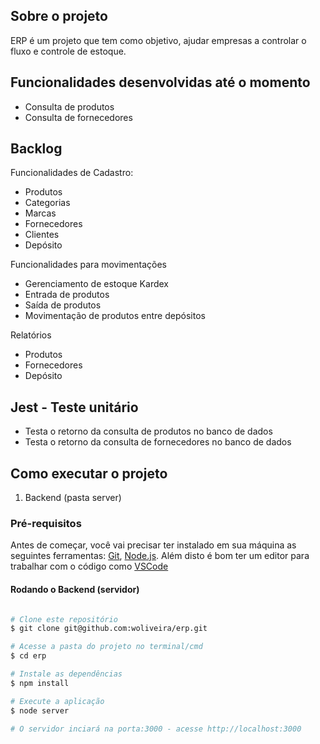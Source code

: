 ## Sobre o projeto

ERP é um projeto que tem como objetivo, ajudar empresas a controlar o fluxo e controle de estoque.

## Funcionalidades desenvolvidas até o momento

- Consulta de produtos
- Consulta de fornecedores

## Backlog

Funcionalidades de Cadastro:
- Produtos
- Categorias
- Marcas
- Fornecedores
- Clientes
- Depósito

Funcionalidades para movimentações
- Gerenciamento de estoque Kardex
- Entrada de produtos
- Saída de produtos
- Movimentação de produtos entre depósitos

Relatórios
- Produtos
- Fornecedores
- Depósito

## Jest - Teste unitário
- Testa o retorno da consulta de produtos no banco de dados
- Testa o retorno da consulta de fornecedores no banco de dados

## Como executar o projeto
1. Backend (pasta server) 

### Pré-requisitos

Antes de começar, você vai precisar ter instalado em sua máquina as seguintes ferramentas:
[Git](https://git-scm.com), [Node.js](https://nodejs.org/en/). 
Além disto é bom ter um editor para trabalhar com o código como [VSCode](https://code.visualstudio.com/)

#### Rodando o Backend (servidor)

```bash

# Clone este repositório
$ git clone git@github.com:woliveira/erp.git

# Acesse a pasta do projeto no terminal/cmd
$ cd erp

# Instale as dependências
$ npm install

# Execute a aplicação
$ node server

# O servidor inciará na porta:3000 - acesse http://localhost:3000 
